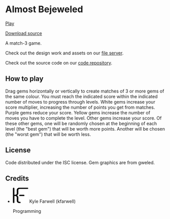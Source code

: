 Almost Bejeweled
================
<a href="game/index.html" class="btn-large waves-effect waves-light black"><i class="mdi mdi-gamepad-variant left"></i>Play</a>

<a href="source.tar.gz" class="btn waves-effect waves-light black"><i class="mdi mdi-code-tags left"></i>Download source</a>

A match-3 game.

Check out the design work and assets on our
[file server](https://files.gelatolabs.xyz/index.php/s/bEcpnLskptX2px0).

Check out the source code on our
[code repository](https://git.gelatolabs.xyz/gelato/almostbejeweled).

How to play
-----------
Drag gems horizontally or vertically to create matches of 3 or more gems of the
same colour. You must reach the indicated score within the indicated number of
moves to progress through levels. White gems increase your score multiplier,
increasing the number of points you get from matches. Purple gems reduce your
score. Yellow gems increase the number of moves you have to complete the level.
Other gems increase your score. Of these other gems, one will be randomly chosen
at the beginning of each level (the "best gem") that will be worth more points.
Another will be chosen (the "worst gem") that will be worth less.

License
-------
Code distributed under the ISC license. Gem graphics are from gweled.

Credits
-------
<ul class="collection">
  <li class="collection-item avatar">
    <img src="/img/kfarwell.png" class="avatar-img">
    <span class="title">Kyle Farwell (kfarwell)</span>
    <p>Programming</p>
    <a href="https://kfarwell.org/" class="secondary-content"><i class="mdi mdi-web"></i></a>
  </li>
</ul>
